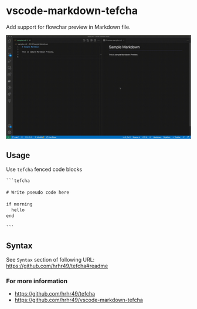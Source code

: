 # vscode-markdown-tefcha

Add support for flowchar preview in Markdown file.

![demo](demo.gif)


## Usage

Use `tefcha` fenced code blocks

~~~
```tefcha

# Write pseudo code here

if morning
  hello
end

```
~~~

## Syntax

See `Syntax` section of following URL:
https://github.com/hrhr49/tefcha#readme

### For more information

* https://github.com/hrhr49/tefcha
* https://github.com/hrhr49/vscode-markdown-tefcha

